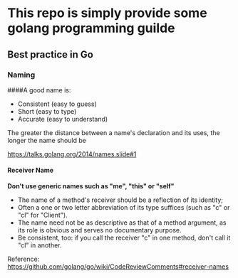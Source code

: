# This repo is simply provide some golang programming guilde

## Best practice in Go

### Naming

####A good name is:
* Consistent (easy to guess)
* Short (easy to type)
* Accurate (easy to understand)

The greater the distance between a name's declaration and its uses, 
the longer the name should be

https://talks.golang.org/2014/names.slide#1


#### Receiver Name

**Don't use generic names such as "me", "this" or "self"**

* The name of a method's receiver should be a reflection of its identity; 
* Often a one or two letter abbreviation of its type suffices (such as "c" or "cl" for "Client"). 
* The name need not be as descriptive as that of a method argument, as its role is obvious and serves no documentary purpose.
* Be consistent, too: if you call the receiver "c" in one method, don't call it "cl" in another.

Reference: 
https://github.com/golang/go/wiki/CodeReviewComments#receiver-names


